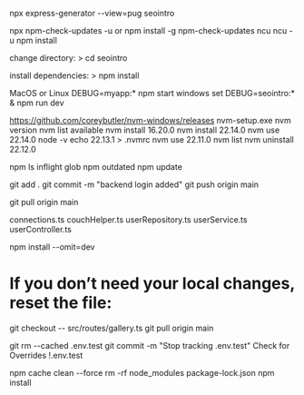 npx express-generator --view=pug seointro

npx npm-check-updates -u
or
npm install -g npm-check-updates
ncu
ncu -u
npm install

change directory: > cd seointro

install dependencies: > npm install

MacOS or Linux
DEBUG=myapp:* npm start
windows
set DEBUG=seointro:* & npm run dev

https://github.com/coreybutler/nvm-windows/releases
nvm-setup.exe
nvm version
nvm list available
nvm install 16.20.0
nvm install 22.14.0
nvm use 22.14.0
node -v
echo 22.13.1 > .nvmrc
nvm use 22.11.0
nvm list
nvm uninstall 22.12.0

npm ls inflight glob
npm outdated
npm update

git add .
git commit -m "backend login added"
git push origin main

git pull origin main



connections.ts
couchHelper.ts
userRepository.ts
userService.ts
userController.ts


npm install --omit=dev


# If you don’t need your local changes, reset the file:
git checkout -- src/routes/gallery.ts
git pull origin main


git rm --cached .env.test
git commit -m "Stop tracking .env.test"
Check for Overrides
!.env.test


npm cache clean --force
rm -rf node_modules package-lock.json
npm install